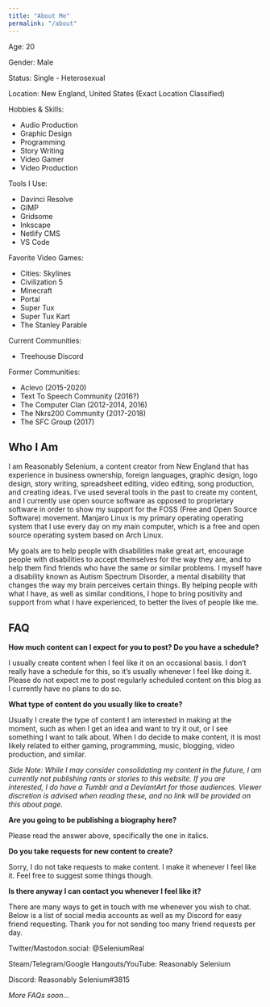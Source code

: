```yaml
---
title: "About Me"
permalink: "/about"
---
```


<section>
Age: 20

Gender: Male

Status: Single - Heterosexual

Location: New England, United States (Exact Location Classified)

Hobbies & Skills: 
- Audio Production
- Graphic Design
- Programming
- Story Writing
- Video Gamer
- Video Production

Tools I Use: 
- Davinci Resolve
- GIMP
- Gridsome
- Inkscape
- Netlify CMS
- VS Code

Favorite Video Games:  
- Cities: Skylines
- Civilization 5
- Minecraft
- Portal
- Super Tux
- Super Tux Kart
- The Stanley Parable

Current Communities: 
- Treehouse Discord

Former Communities: 
- Aclevo (2015-2020)
- Text To Speech Community (2016?)
- The Computer Clan (2012-2014, 2016)
- The Nkrs200 Community (2017-2018)
- The SFC Group (2017)

</section>



<section>

## Who I Am
I am Reasonably Selenium, a content creator from New England that has experience in business ownership, foreign languages, graphic design, logo design, story writing, spreadsheet editing, video editing, song production, and creating ideas. I’ve used several tools in the past to create my content, and I currently use open source software as opposed to proprietary software in order to show my support for the FOSS (Free and Open Source Software) movement. Manjaro Linux is my primary operating operating system that I use every day on my main computer, which is a free and open source operating system based on Arch Linux.

My goals are to help people with disabilities make great art, encourage people with disabilities to accept themselves for the way they are, and to help them find friends who have the same or similar problems. I myself have a disability known as Autism Spectrum Disorder, a mental disability that changes the way my brain perceives certain things. By helping people with what I have, as well as similar conditions, I hope to bring positivity and support from what I have experienced, to better the lives of people like me.

## **FAQ**
**How much content can I expect for you to post? Do you have a schedule?**

I usually create content when I feel like it on an occasional basis. I don’t really have a schedule for this, so it’s usually whenever I feel like doing it. Please do not expect me to post regularly scheduled content on this blog as I currently have no plans to do so.

**What type of content do you usually like to create?**

Usually I create the type of content I am interested in making at the moment, such as when I get an idea and want to try it out, or I see something I want to talk about. When I do decide to make content, it is most likely related to either gaming, programming, music, blogging, video production, and similar.

*Side Note: While I may consider consolidating my content in the future, I am currently not publishing rants or stories to this website. If you are interested, I do have a Tumblr and a DeviantArt for those audiences. Viewer discretion is advised when reading these, and no link will be provided on this about page.*

**Are you going to be publishing a biography here?**

Please read the answer above, specifically the one in italics.

**Do you take requests for new content to create?**

Sorry, I do not take requests to make content. I make it whenever I feel like it. Feel free to suggest some things though.

**Is there anyway I can contact you whenever I feel like it?**

There are many ways to get in touch with me whenever you wish to chat. Below is a list of social media accounts as well as my Discord for easy friend requesting. Thank you for not sending too many friend requests per day.

Twitter/Mastodon.social: @SeleniumReal

Steam/Telegram/Google Hangouts/YouTube: Reasonably Selenium

Discord: Reasonably Selenium#3815

*More FAQs soon…*

</section>
